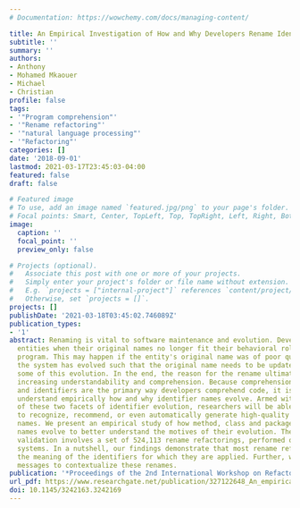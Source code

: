 ```yaml
---
# Documentation: https://wowchemy.com/docs/managing-content/

title: An Empirical Investigation of How and Why Developers Rename Identifiers
subtitle: ''
summary: ''
authors:
- Anthony
- Mohamed Mkaouer
- Michael
- Christian
profile: false
tags:
- '"Program comprehension"'
- '"Rename refactoring"'
- '"natural language processing"'
- '"Refactoring"'
categories: []
date: '2018-09-01'
lastmod: 2021-03-17T23:45:03-04:00
featured: false
draft: false

# Featured image
# To use, add an image named `featured.jpg/png` to your page's folder.
# Focal points: Smart, Center, TopLeft, Top, TopRight, Left, Right, BottomLeft, Bottom, BottomRight.
image:
  caption: ''
  focal_point: ''
  preview_only: false

# Projects (optional).
#   Associate this post with one or more of your projects.
#   Simply enter your project's folder or file name without extension.
#   E.g. `projects = ["internal-project"]` references `content/project/deep-learning/index.md`.
#   Otherwise, set `projects = []`.
projects: []
publishDate: '2021-03-18T03:45:02.746089Z'
publication_types:
- '1'
abstract: Renaming is vital to software maintenance and evolution. Developers rename
  entities when their original names no longer fit their behavioral role within the
  program. This may happen if the entity's original name was of poor quality or if
  the system has evolved such that the original name needs to be updated to reflect
  some of this evolution. In the end, the reason for the rename ultimately falls under
  increasing understandability and comprehension. Because comprehension is so important,
  and identifiers are the primary way developers comprehend code, it is critical to
  understand empirically how and why identifier names evolve. Armed with an understanding
  of these two facets of identifier evolution, researchers will be able to train algorithms
  to recognize, recommend, or even automatically generate high-quality identifier
  names. We present an empirical study of how method, class and package identifier
  names evolve to better understand the motives of their evolution. The empirical
  validation involves a set of 524,113 rename refactorings, performed on 3,795 Java
  systems. In a nutshell, our findings demonstrate that most rename refactorings narrow
  the meaning of the identifiers for which they are applied. Further, we analyze commit
  messages to contextualize these renames.
publication: '*Proceedings of the 2nd International Workshop on Refactoring*'
url_pdf: https://www.researchgate.net/publication/327122648_An_empirical_investigation_of_how_and_why_developers_rename_identifiers
doi: 10.1145/3242163.3242169
---
```

